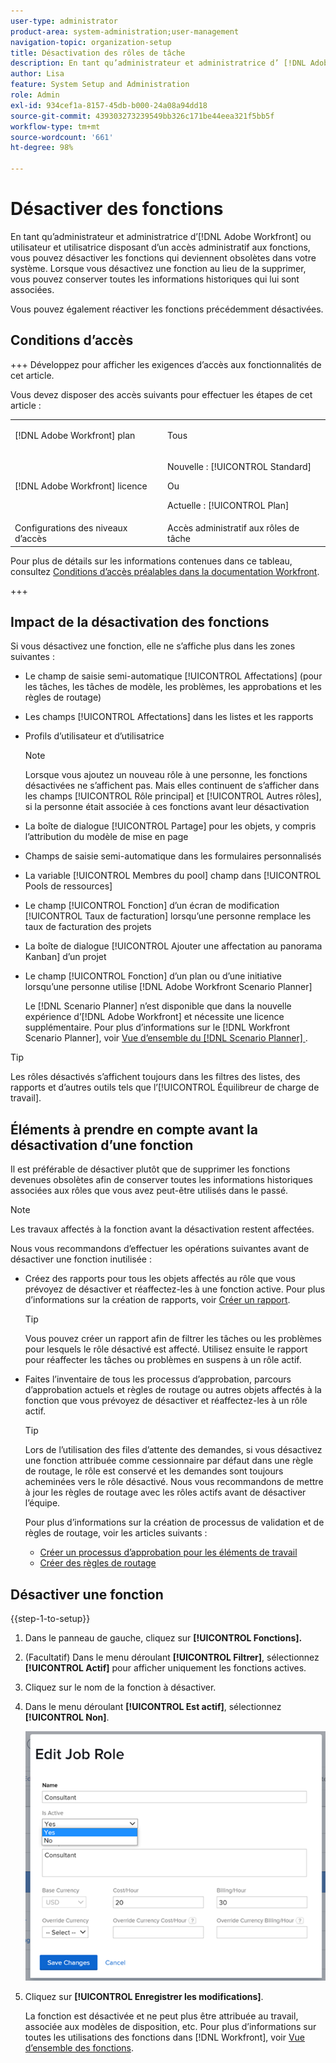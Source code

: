 ```yaml
---
user-type: administrator
product-area: system-administration;user-management
navigation-topic: organization-setup
title: Désactivation des rôles de tâche
description: En tant qu’administrateur et administratrice d’ [!DNL Adobe Workfront]  ou utilisateur et utilisatrice disposant d’un accès administratif aux fonctions, vous pouvez désactiver les fonctions qui deviennent obsolètes dans votre système. Lorsque vous désactivez une fonction au lieu de la supprimer, vous pouvez conserver toutes les informations historiques qui lui sont associées.
author: Lisa
feature: System Setup and Administration
role: Admin
exl-id: 934cef1a-8157-45db-b000-24a08a94dd18
source-git-commit: 439303273239549bb326c171be44eea321f5bb5f
workflow-type: tm+mt
source-wordcount: '661'
ht-degree: 98%

---
```


# Désactiver des fonctions

En tant qu’administrateur et administratrice d’[!DNL Adobe Workfront] ou utilisateur et utilisatrice disposant d’un accès administratif aux fonctions, vous pouvez désactiver les fonctions qui deviennent obsolètes dans votre système. Lorsque vous désactivez une fonction au lieu de la supprimer, vous pouvez conserver toutes les informations historiques qui lui sont associées.

Vous pouvez également réactiver les fonctions précédemment désactivées.

## Conditions d’accès

+++ Développez pour afficher les exigences d’accès aux fonctionnalités de cet article.

Vous devez disposer des accès suivants pour effectuer les étapes de cet article :

<table style="table-layout:auto"> 
 <col> 
 <col> 
 <tbody> 
  <tr> 
   <td role="rowheader">[!DNL Adobe Workfront] plan</td> 
   <td> <p>Tous </p> </td> 
  </tr> 
  <tr> 
   <td role="rowheader">[!DNL Adobe Workfront] licence</td> 
   <td>
   <p>Nouvelle : [!UICONTROL Standard]</p>
   <p>Ou</p>
   <p>Actuelle : [!UICONTROL Plan]</p></td> 
  </tr> 
  <tr> 
   <td role="rowheader">Configurations des niveaux d’accès</td> 
   <td>Accès administratif aux rôles de tâche</td> 
  </tr> 
 </tbody> 
</table>

Pour plus de détails sur les informations contenues dans ce tableau, consultez [Conditions d’accès préalables dans la documentation Workfront](/help/quicksilver/administration-and-setup/add-users/access-levels-and-object-permissions/access-level-requirements-in-documentation.md).

+++

## Impact de la désactivation des fonctions

Si vous désactivez une fonction, elle ne s’affiche plus dans les zones suivantes :

* Le champ de saisie semi-automatique [!UICONTROL Affectations] (pour les tâches, les tâches de modèle, les problèmes, les approbations et les règles de routage)
* Les champs [!UICONTROL Affectations] dans les listes et les rapports
* Profils d’utilisateur et d’utilisatrice

  >[!NOTE]
  >
  >Lorsque vous ajoutez un nouveau rôle à une personne, les fonctions désactivées ne s’affichent pas. Mais elles continuent de s’afficher dans les champs [!UICONTROL Rôle principal] et [!UICONTROL Autres rôles], si la personne était associée à ces fonctions avant leur désactivation

* La boîte de dialogue [!UICONTROL Partage] pour les objets, y compris l’attribution du modèle de mise en page
* Champs de saisie semi-automatique dans les formulaires personnalisés
* La variable [!UICONTROL Membres du pool] champ dans [!UICONTROL Pools de ressources]
* Le champ [!UICONTROL Fonction] d’un écran de modification [!UICONTROL Taux de facturation] lorsqu’une personne remplace les taux de facturation des projets
* La boîte de dialogue [!UICONTROL Ajouter une affectation au panorama Kanban] d’un projet
* Le champ [!UICONTROL Fonction] d’un plan ou d’une initiative lorsqu’une personne utilise [!DNL Adobe Workfront Scenario Planner]

  Le [!DNL Scenario Planner] n’est disponible que dans la nouvelle expérience d’[!DNL Adobe Workfront] et nécessite une licence supplémentaire. Pour plus d’informations sur le [!DNL Workfront Scenario Planner], voir [Vue d’ensemble du  [!DNL Scenario Planner] ](../../../scenario-planner/scenario-planner-overview.md).

>[!TIP]
>
>Les rôles désactivés s’affichent toujours dans les filtres des listes, des rapports et d’autres outils tels que l’[!UICONTROL Équilibreur de charge de travail].

## Éléments à prendre en compte avant la désactivation d’une fonction

Il est préférable de désactiver plutôt que de supprimer les fonctions devenues obsolètes afin de conserver toutes les informations historiques associées aux rôles que vous avez peut-être utilisés dans le passé.

>[!NOTE]
>
>Les travaux affectés à la fonction avant la désactivation restent affectées.

Nous vous recommandons d’effectuer les opérations suivantes avant de désactiver une fonction inutilisée :

* Créez des rapports pour tous les objets affectés au rôle que vous prévoyez de désactiver et réaffectez-les à une fonction active. Pour plus d’informations sur la création de rapports, voir [Créer un rapport](../../../reports-and-dashboards/reports/creating-and-managing-reports/create-report.md).

  >[!TIP]
  >
  >Vous pouvez créer un rapport afin de filtrer les tâches ou les problèmes pour lesquels le rôle désactivé est affecté. Utilisez ensuite le rapport pour réaffecter les tâches ou problèmes en suspens à un rôle actif.

* Faites l’inventaire de tous les processus d’approbation, parcours d’approbation actuels et règles de routage ou autres objets affectés à la fonction que vous prévoyez de désactiver et réaffectez-les à un rôle actif.

  >[!TIP]
  >
  >Lors de l’utilisation des files d’attente des demandes, si vous désactivez une fonction attribuée comme cessionnaire par défaut dans une règle de routage, le rôle est conservé et les demandes sont toujours acheminées vers le rôle désactivé. Nous vous recommandons de mettre à jour les règles de routage avec les rôles actifs avant de désactiver l’équipe.

  Pour plus d’informations sur la création de processus de validation et de règles de routage, voir les articles suivants :

   * [Créer un processus d’approbation pour les éléments de travail](../../../administration-and-setup/customize-workfront/configure-approval-milestone-processes/create-approval-processes.md)
   * [Créer des règles de routage](../../../manage-work/requests/create-and-manage-request-queues/create-routing-rules.md)

## Désactiver une fonction

{{step-1-to-setup}}

1. Dans le panneau de gauche, cliquez sur **[!UICONTROL Fonctions].**
1. (Facultatif) Dans le menu déroulant **[!UICONTROL Filtrer]**, sélectionnez **[!UICONTROL Actif]** pour afficher uniquement les fonctions actives.
1. Cliquez sur le nom de la fonction à désactiver.
1. Dans le menu déroulant **[!UICONTROL Est actif]**, sélectionnez **[!UICONTROL Non]**.

   ![](assets/deactivate-job-role-edit-role-box-nwe.png)

1. Cliquez sur **[!UICONTROL Enregistrer les modifications]**.

   La fonction est désactivée et ne peut plus être attribuée au travail, associée aux modèles de disposition, etc. Pour plus d’informations sur toutes les utilisations des fonctions dans [!DNL Workfront], voir [Vue d’ensemble des fonctions](../../../administration-and-setup/set-up-workfront/organizational-setup/job-role-overview.md).
